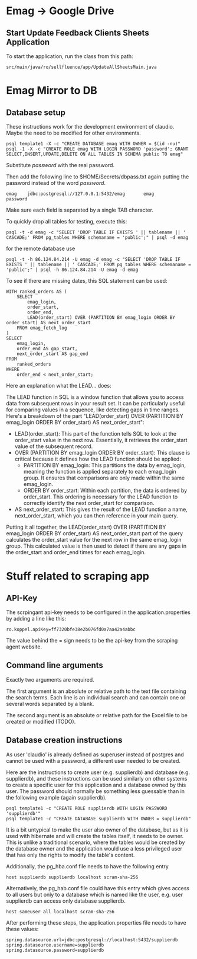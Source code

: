 Emag -> Google Drive
=

Start Update Feedback Clients Sheets Application
-

To start the application, run the class from this path:
```
src/main/java/ro/sellfluence/app/UpdateAllSheetsMain.java
```

Emag Mirror to DB
=

Database setup
-
These instructions work for the development environment of claudio. Maybe the need to be modified for other environments.

```
psql template1 -X -c "CREATE DATABASE emag WITH OWNER = $(id -nu)"
psql -1 -X -c "CREATE ROLE emag WITH LOGIN PASSWORD 'password'; GRANT SELECT,INSERT,UPDATE,DELETE ON ALL TABLES IN SCHEMA public TO emag"
```

Substitute *password* with the real password.

Then add the following line to $HOME/Secrets/dbpass.txt again putting the password instead of the word *password*.

```
emag    jdbc:postgresql://127.0.0.1:5432/emag       emag        password
```

Make sure each field is separated by a single TAB character.

To quickly drop all tables for testing, execute this:

```
psql -t -d emag -c "SELECT 'DROP TABLE IF EXISTS ' || tablename || ' CASCADE;' FROM pg_tables WHERE schemaname = 'public';" | psql -d emag
```
for the remote database use

```
psql -t -h 86.124.84.214 -U emag -d emag -c "SELECT 'DROP TABLE IF EXISTS ' || tablename || ' CASCADE;' FROM pg_tables WHERE schemaname = 'public';" | psql -h 86.124.84.214 -U emag -d emag
```

To see if there are missing dates, this SQL statement can be used:

```
WITH ranked_orders AS (
    SELECT 
        emag_login, 
        order_start, 
        order_end, 
        LEAD(order_start) OVER (PARTITION BY emag_login ORDER BY order_start) AS next_order_start
    FROM emag_fetch_log
)
SELECT 
    emag_login, 
    order_end AS gap_start, 
    next_order_start AS gap_end
FROM 
    ranked_orders
WHERE 
    order_end < next_order_start;
```

Here an explanation what the LEAD... does:

The LEAD function in SQL is a window function that allows you to access data from subsequent rows in your result set. It can be particularly useful for comparing values in a sequence, like detecting gaps in time ranges.
Here's a breakdown of the part "LEAD(order_start) OVER (PARTITION BY emag_login ORDER BY order_start) AS next_order_start":

- LEAD(order_start): This part of the function tells SQL to look at the order_start value in the next row. Essentially, it retrieves the order_start value of the subsequent record.
- OVER (PARTITION BY emag_login ORDER BY order_start): This clause is critical because it defines how the LEAD function should be applied:
  - PARTITION BY emag_login: This partitions the data by emag_login, meaning the function is applied separately to each emag_login group. It ensures that comparisons are only made within the same emag_login.
  - ORDER BY order_start: Within each partition, the data is ordered by order_start. This ordering is necessary for the LEAD function to correctly identify the next order_start for comparison.
- AS next_order_start: This gives the result of the LEAD function a name, next_order_start, which you can then reference in your main query.

Putting it all together, the LEAD(order_start) OVER (PARTITION BY emag_login ORDER BY order_start) AS next_order_start part of the query calculates the order_start value for the next row in the same emag_login group. This calculated value is then used to detect if there are any gaps in the order_start and order_end times for each emag_login.

Stuff related to scraping app
=

API-Key
-

The scrpingant api-key needs to be configured in the application.properties by
adding a line like this:

```
ro.koppel.apiKey=ff7320bfe38e2b076fd0a7aa42a4abbc
```
The value behind the = sign needs to be the api-key from the scraping agent website.

Command line arguments
-
Exactly two arguments are required.

The first argument is an absolute or relative
path to the text file containing the search terms. Each line is an individual search
and can contain one or several words separated by a blank.

The second argument is an absolute or relative path for the Excel file to be created
or modified (TODO).

Database creation instructions
-

As user 'claudio' is already defined as superuser instead of postgres
and cannot be used with a password, a different user needed to be created.

Here are the instructions to create user (e.g. supplierdb) and database (e.g. supplierdb), and these instructions can
be used similarly on other systems to create a specific user for this application
and a database owned by this user. The password should normally be something less
guessable than in the following example (again supplierdb).

```shell
psql template1 -c "CREATE ROLE supplierdb WITH LOGIN PASSWORD 'supplierdb'" 
psql template1 -c "CREATE DATABASE supplierdb WITH OWNER = supplierdb" 
```

It is a bit untypical to make the user also owner of the database, but as it 
is used with hibernate and will create the tables itself, it needs to be owner.
This is unlike a traditional scenario, where the tables would be created
by the database owner and the application would use a less privileged user
that has only the rights to modify the table's content.

Additionally, the pg_hba.conf file needs to have the following entry

```
host supplierdb supplierdb localhost scram-sha-256
```
Alternatively, the pg_hab.conf file could have this entry which gives access
to all users but only to a database which is named like the user, e.g. user
supplierdb can access only database supplierdb.

```
host sameuser all localhost scram-sha-256
```

After performing these steps, the application.properties file needs to have these
values:
```properties
spring.datasource.url=jdbc:postgresql://localhost:5432/supplierdb
spring.datasource.username=supplierdb
spring.datasource.password=supplierdb
```

